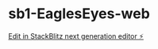 # sb1-EaglesEyes-web

[Edit in StackBlitz next generation editor ⚡️](https://stackblitz.com/~/github.com/MohBackr/sb1-EaglesEyes-web)